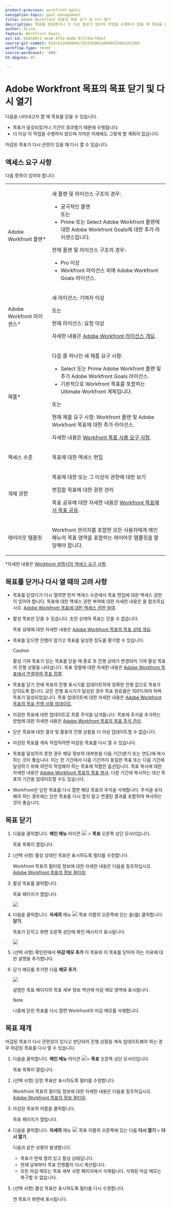 ```yaml
---
product-previous: workfront-goals
navigation-topic: goal-management
title: Adobe Workfront 목표의 목표 닫기 및 다시 열기
description: 목표를 완료했거나 더 이상 쓸모가 없어져 작업을 수행하지 않을 때 목표를 닫을 수 있습니다.
author: Alina
feature: Workfront Goals
exl-id: bbb549c1-aea6-4f5e-8a6b-01fc04cf06ef
source-git-commit: 024c612d46848c55529e902a00d481588d261584
workflow-type: tm+mt
source-wordcount: '949'
ht-degree: 0%

---
```


# Adobe Workfront 목표의 목표 닫기 및 다시 열기

다음을 나타내고자 할 때 목표를 닫을 수 있습니다.

* 목표가 달성되었거나 기간이 경과했기 때문에 수행됩니다.
* 더 이상 이 작업을 수행하지 않으며 가까운 미래에도 그렇게 할 계획이 없습니다.

마감된 목표가 다시 관련이 있을 때 다시 열 수 있습니다.

## 액세스 요구 사항

다음 항목이 있어야 합니다.

<table style="table-layout:auto">
<col>
</col>
<col>
</col>
<tbody>
 <tr> 
   <td role="rowheader">Adobe Workfront 플랜*</td> 
   <td> 
   <p>새 플랜 및 라이선스 구조의 경우:
  <ul><li>궁극적인 플랜 </li>
  또는
  <li>Prime 또는 Select Adobe Workfront 플랜에 대한 Adobe Workfront Goals에 대한 추가 라이센스입니다. </li></ul> </p>
<p>현재 플랜 및 라이선스 구조의 경우: 
<ul><li> Pro 이상 </li>
  <li>Workfront 라이선스 외에 Adobe Workfront Goals 라이선스.</li></ul></p>
   </td> 
  </tr>
 <tr>
 <tr>
 <td role="rowheader">Adobe Workfront 라이센스*</td>
 <td>
 <p>새 라이선스: 기여자 이상</p>
 또는
 <p>현재 라이선스: 요청 이상</p> <p>자세한 내용은 <a href="../../administration-and-setup/add-users/access-levels-and-object-permissions/wf-licenses.md" class="MCXref xref">Adobe Workfront 라이선스 개요</a>.</p> </td>
 </tr>
 <tr>
 <td role="rowheader">제품*</td>
 <td>
 <p> 다음 중 하나인 새 제품 요구 사항: </p>
<ul>
<li>Select 또는 Prime Adobe Workfront 플랜 및 추가 Adobe Workfront Goals 라이선스.</li>
<li>기본적으로 Workfront 목표를 포함하는 Ultimate Workfront 계획입니다. </li></ul>
 <p>또는</p>
 <p>현재 제품 요구 사항: Workfront 플랜 및 Adobe Workfront 목표에 대한 추가 라이선스. </p> <p>자세한 내용은 <a href="../../workfront-goals/goal-management/access-needed-for-wf-goals.md" class="MCXref xref">Workfront 목표 사용 요구 사항</a>. </p> </td>
 </tr>
 <td role="rowheader">액세스 수준</td>
 <td> <p>목표에 대한 액세스 편집</p> </td>
 </tr>
 <tr data-mc-conditions="">
 <td role="rowheader">개체 권한</td>
 <td>
  <div>
  <p>목표에 대한 또는 그 이상의 권한에 대한 보기</p>
  <p>편집할 목표에 대한 권한 관리</p>
  <p>목표 공유에 대한 자세한 내용은 <a href="../../workfront-goals/workfront-goals-settings/share-a-goal.md" class="MCXref xref">Workfront 목표에서 목표 공유</a>. </p>
  </div> </td>
 </tr>
<tr>
   <td role="rowheader"><p>레이아웃 템플릿</p></td>
   <td> <p>Workfront 관리자를 포함한 모든 사용자에게 메인 메뉴의 목표 영역을 포함하는 레이아웃 템플릿을 할당해야 합니다. </p>  
</td>
  </tr>
</tbody>
</table>

*자세한 내용은 [Workfront 설명서의 액세스 요구 사항](/help/quicksilver/administration-and-setup/add-users/access-levels-and-object-permissions/access-level-requirements-in-documentation.md).

## 목표를 닫거나 다시 열 때의 고려 사항

* 목표를 닫았다가 다시 열려면 먼저 액세스 수준에서 목표 편집에 대한 액세스 권한이 있어야 합니다. 목표에 대한 액세스 권한 부여에 대한 자세한 내용은 을 참조하십시오. [Adobe Workfront 목표에 대한 액세스 권한 부여](../../administration-and-setup/add-users/configure-and-grant-access/grant-access-goals.md).
* 활성 목표만 닫을 수 있습니다. 초안 상태의 목표는 닫을 수 없습니다.

  목표 상태에 대한 자세한 내용은 [Adobe Workfront 목표의 목표 상태 개요](../../workfront-goals/goal-management/goal-status-overview.md).

* 목표를 닫으면 진행이 잠기고 목표를 달성한 정도를 평가할 수 있습니다.

  >[!CAUTION]
  >
  >활성 기여 목표가 있는 목표를 닫을 때 종료 후 진행 상태가 변경되어 기여 활성 목표의 진행 상황을 나타냅니다. 목표 정렬에 대한 자세한 내용은 [Adobe Workfront 목표에서 연결하여 목표 정렬](../../workfront-goals/goal-alignment/align-goals-by-connecting-them.md).

* 목표를 닫기 전에 목표의 진행 표시기를 업데이트하여 정확한 진행 값으로 목표가 닫히도록 합니다. 모든 진행 표시기가 달성된 경우 목표 완료율은 100%여야 하며 목표가 달성되었습니다. 목표 업데이트에 대한 자세한 내용은 [Adobe Workfront 목표의 목표 진행 상황 업데이트](../../workfront-goals/goal-review-and-workfront-goals-sections/check-in-goals.md).
* 마감한 목표에 대한 업데이트로 최종 주석을 남겨둡니다. 목표에 주석을 추가하는 방법에 대한 자세한 내용은 [Adobe Workfront 목표의 목표 주석 관리](../../workfront-goals/goal-management/manage-goal-comments.md).
* 닫은 목표에 대한 결과 및 활동의 진행 상황을 더 이상 업데이트할 수 없습니다.
* 마감된 목표를 계속 작업하려면 마감된 목표를 다시 열 수 있습니다.
* 목표를 달성하지 못한 경우 해당 정보의 대부분을 다음 기간(분기 또는 연도)에 복사하는 것이 좋습니다. 이는 한 기간에서 다음 기간까지 동일한 목표 또는 다음 기간에 달성하기 위해 여전히 작업해야 하는 목표에 적합한 옵션입니다. 목표 복사에 대한 자세한 내용은 [Adobe Workfront 목표의 목표 복사](../../workfront-goals/goal-management/copy-goals.md). 다른 기간에 복사하는 대신 목표의 기간을 업데이트할 수도 있습니다.
* Workfront은 닫힌 목표를 다시 열면 해당 목표의 주석을 삭제합니다. 주석을 유지해야 하는 경우에는 닫은 목표를 다시 열지 말고 연결된 결과를 포함하여 복사하는 것이 좋습니다.


## 목표 닫기

<!--
Closing goals differs depending on what environment you use. 

### Close goals in the Production environment

1. Click the **Main Menu** icon ![](assets/main-menu-icon.png) > **Goals** in the upper-right corner.

   (!-- Add this when Shell is available to all: or (if available), click the **Main Menu** icon ![Main menu icon](../goal-management/assets/three-line-main-menu-icon.png) in the upper-left corner)
   --)

   The Goal List opens. 

1. (Optional) Modify your filters to display only goals that are active.

   For information about filtering information in Workfront Goals, see [Filter information in Adobe Workfront Goals](../../workfront-goals/goal-management/filter-information-wf-goals.md). 

1. Click an active goal.

   The Goal Details panel displays on the right. 

1. (Optional and recommended) Click the **Updates** tab and add an update in the **Comment here** field about the reason you are closing the goal, then click **Post**. 

1. Click the **More icon** ![](assets/more-icon.png) to the right of the goal name, then click **Close** > **Close Goal**.

   This closes the goal and saves the current progress on the goal and its results and activities.

   >[!IMPORTANT]
   >
   >If the goal has contributing goals that are still active, the progress of the goal continues to update based on the progress of the aligned goals.
   >
   >
   >![](assets/closing-goals-with-active-aligned-goals-warning-350x71.png)   >
   >

1. (Optional) Modify your filters again to display only closed goals. The goals you closed display on the screen.
-->

1. 다음을 클릭합니다. **메인 메뉴** 아이콘 ![](assets/main-menu-icon.png) > **목표** 오른쪽 상단 모서리입니다.

   목표 목록이 열립니다.

   <!-- Add this when Shell is available to all: or (if available), click the **Main Menu** icon ![Main menu icon](../goal-management/assets/three-line-main-menu-icon.png) in the upper-left corner)
   -->

1. (선택 사항) 활성 상태인 목표만 표시하도록 필터를 수정합니다.

   Workfront 목표의 필터링 정보에 대한 자세한 내용은 다음을 참조하십시오. [Adobe Workfront 목표의 정보 필터링](../goal-management/filter-information-wf-goals.md).
1. 활성 목표를 클릭합니다.

   목표 페이지가 열립니다.

   ![](assets/goal-page-unshimmed.png)
1. 다음을 클릭합니다. **자세히** 메뉴 ![](assets/more-icon.png) 목표 이름의 오른쪽에 있는 을(를) 클릭합니다. **닫기**.

   목표가 닫히고 화면 오른쪽 상단에 확인 메시지가 표시됩니다.

   ![](assets/goal-close-confirmation-with-add-closing-notes-link.png)

1. (선택 사항) 확인란에서 **마감 메모 추가** 이 목표와 이 목표를 닫아야 하는 이유에 대한 설명을 추가합니다.
1. 닫기 메모를 추가한 다음 **메모 추가**.

   ![](assets/add-closing-notes-box-unshimmed.png)

   설명은 목표 페이지의 목표 세부 정보 섹션에 마감 메모 영역에 표시됩니다.

   >[!NOTE]
   >
   >나중에 닫힌 목표를 다시 열면 Workfront이 마감 메모를 삭제합니다.


## 목표 재개

마감된 목표가 다시 관련성이 있다고 판단되어 진행 상황을 계속 업데이트해야 하는 경우 마감된 목표를 다시 열 수 있습니다.

<!--
Reopening goals differs depending on what environment you use.

### Reopen goals in the Production environment

1. Click the **Main Menu** icon ![](assets/main-menu-icon.png) > **Goals** in the upper-right corner.

   (!-- Add this when Shell is available to all: or (if available), click the **Main Menu** icon ![Main menu icon](../goal-management/assets/three-line-main-menu-icon.png) in the upper-left corner)
   --)

   The Goal List opens. 

1. (Optional) Modify your filters to display only goals that are closed.

   For information about filtering information in Workfront Goals, see [Filter information in Adobe Workfront Goals](../../workfront-goals/goal-management/filter-information-wf-goals.md).


1. Click a closed goal.

   This opens the Goal Details panel on the right. 

1. Click the **More icon** ![](assets/more-icon.png) to the right of the goal name, then click **Reopen** > **Reopen**.

   This reopens the goal and places it in a status of Active. The progress of the goal is recalculated starting with the current date. 

1. (Optional) Modify your filters again to display only active goals. The goals you opened display on the screen.

-->

1. 다음을 클릭합니다. **메인 메뉴** 아이콘 ![](assets/main-menu-icon.png)> **목표** 오른쪽 상단 모서리입니다.

   목표 목록이 열립니다.

   <!-- Add this when Shell is available to all: or (if available), click the **Main Menu** icon ![Main menu icon](../goal-management/assets/three-line-main-menu-icon.png) in the upper-left corner)
   -->

1. (선택 사항) 닫힌 목표만 표시하도록 필터를 수정합니다.

   Workfront 목표의 필터링 정보에 대한 자세한 내용은 다음을 참조하십시오. [Adobe Workfront 목표의 정보 필터링](../goal-management/filter-information-wf-goals.md).
1. 마감된 목표의 이름을 클릭합니다.

   목표 페이지가 열립니다.
1. 다음을 클릭합니다. **자세히** 메뉴 ![](assets/more-icon.png) 목표 이름의 오른쪽에 있는 다음 **다시 열기** > **다시 열기**.

   다음과 같은 상황이 발생합니다.
   * 목표가 현재 열려 있고 활성 상태입니다.
   * 현재 날짜부터 목표 진행률이 다시 계산됩니다.
   * 모든 마감 메모는 목표 세부 사항 페이지에서 삭제됩니다. 삭제된 마감 메모는 복구할 수 없습니다.

1. (선택 사항) 활성 목표만 표시하도록 필터를 다시 수정합니다.

   연 목표가 화면에 표시됩니다.

